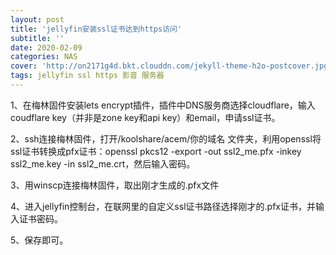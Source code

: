 ```yaml
---
layout: post
title: 'jellyfin安装ssl证书达到https访问'
subtitle: ''
date: 2020-02-09
categories: NAS
cover: 'http://on2171g4d.bkt.clouddn.com/jekyll-theme-h2o-postcover.jpg'
tags: jellyfin ssl https 影音 服务器
---
```

1、在梅林固件安装lets encrypt插件，插件中DNS服务商选择cloudflare，输入coudflare key（并非是zone key和api key）和email，申请ssl证书。

2、ssh连接梅林固件，打开/koolshare/acem/你的域名  文件夹，利用openssl将ssl证书转换成pfx证书：openssl pkcs12 -export -out ssl2_me.pfx -inkey ssl2_me.key -in ssl2_me.crt，然后输入密码。

3、用winscp连接梅林固件，取出刚才生成的.pfx文件

4、进入jellyfin控制台，在联网里的自定义ssl证书路径选择刚才的.pfx证书，并输入证书密码。

5、保存即可。